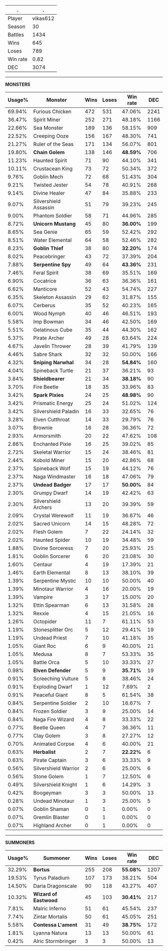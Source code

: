 .|.
|-|-
Player|vikas612
Season|30
Battles|1434
Wins|645
Loses|789
Win rate|0.82
DEC|3074

---
**MONSTERS**

Usage%|Monster|Wins|Loses|Win rate|DEC|
-|-|-|-|-|-|
69.94%|Furious Chicken|472|531|47.06%|2241|
36.47%|Spirit Miner|252|271|48.18%|1166|
22.66%|Sea Monster|189|136|58.15%|909|
22.52%|Creeping Ooze|156|167|48.30%|741|
21.27%|Ruler of the Seas|171|134|56.07%|801|
19.80%|**Chain Golem**|138|146|**48.59%**|706|
11.23%|Haunted Spirit|71|90|44.10%|341|
10.11%|Crustacean King|73|72|50.34%|372|
9.76%|Goblin Mech|72|68|51.43%|304|
9.21%|Twisted Jester|54|78|40.91%|268|
9.14%|Divine Healer|47|84|35.88%|233|
9.07%|Silvershield Assassin|51|79|39.23%|245|
9.00%|Phantom Soldier|58|71|44.96%|285|
8.72%|**Unicorn Mustang**|45|80|**36.00%**|199|
8.65%|Sea Genie|65|59|52.42%|292|
8.51%|Water Elemental|64|58|52.46%|282|
8.23%|**Goblin Thief**|38|80|**32.20%**|174|
8.02%|Peacebringer|43|72|37.39%|204|
7.88%|**Serpentine Spy**|49|64|**43.36%**|231|
7.46%|Feral Spirit|38|69|35.51%|169|
6.90%|Cocatrice|36|63|36.36%|161|
6.62%|Manticore|52|43|54.74%|227|
6.35%|Skeleton Assassin|29|62|31.87%|155|
6.07%|Cerberus|35|52|40.23%|165|
6.00%|Wood Nymph|40|46|46.51%|193|
5.58%|Imp Bowman|34|46|42.50%|169|
5.51%|Gelatinous Cube|35|44|44.30%|162|
5.37%|Pirate Archer|49|28|63.64%|224|
4.67%|Javelin Thrower|28|39|41.79%|139|
4.46%|Sabre Shark|32|32|50.00%|166|
4.32%|**Sniping Narwhal**|34|28|**54.84%**|160|
4.04%|Spineback Turtle|21|37|36.21%|93|
3.84%|**Shieldbearer**|21|34|**38.18%**|90|
3.70%|Fire Beetle|18|35|33.96%|83|
3.42%|**Spark Pixies**|24|25|**48.98%**|90|
3.42%|Prismatic Energy|25|24|51.02%|124|
3.42%|Silvershield Paladin|16|33|32.65%|76|
3.28%|Elven Cutthroat|14|33|29.79%|76|
3.07%|Brownie|16|28|36.36%|72|
2.93%|Armorsmith|20|22|47.62%|108|
2.86%|Enchanted Pixie|16|25|39.02%|85|
2.72%|Skeletal Warrior|15|24|38.46%|81|
2.44%|Kobold Miner|15|20|42.86%|68|
2.37%|Spineback Wolf|15|19|44.12%|76|
2.37%|Naga Windmaster|16|18|47.06%|79|
2.37%|**Undead Badger**|17|17|**50.00%**|84|
2.30%|Grumpy Dwarf|14|19|42.42%|63|
2.30%|Silvershield Archers|13|20|39.39%|59|
2.09%|Crystal Werewolf|11|19|36.67%|46|
2.02%|Sacred Unicorn|14|15|48.28%|72|
2.02%|Flesh Golem|7|22|24.14%|32|
2.02%|Haunted Spider|10|19|34.48%|59|
1.88%|Divine Sorceress|7|20|25.93%|25|
1.81%|Goblin Sorcerer|6|20|23.08%|30|
1.60%|Centaur|4|19|17.39%|21|
1.46%|Earth Elemental|8|13|38.10%|39|
1.39%|Serpentine Mystic|10|10|50.00%|40|
1.39%|Minotaur Warrior|4|16|20.00%|19|
1.39%|Vampire|3|17|15.00%|20|
1.32%|Ettin Spearman|6|13|31.58%|28|
1.32%|Rexxie|4|15|21.05%|16|
1.26%|Octopider|11|7|61.11%|53|
1.19%|Stonesplitter Orc|5|12|29.41%|19|
1.19%|Undead Priest|7|10|41.18%|35|
1.05%|Giant Roc|6|9|40.00%|21|
1.05%|Medusa|8|7|53.33%|35|
1.05%|Battle Orca|5|10|33.33%|27|
0.98%|**Elven Defender**|5|9|**35.71%**|19|
0.91%|Screeching Vulture|5|8|38.46%|24|
0.91%|Exploding Dwarf|1|12|7.69%|2|
0.91%|Peaceful Giant|8|5|61.54%|38|
0.84%|Serpentine Soldier|2|10|16.67%|7|
0.84%|Frozen Soldier|3|9|25.00%|14|
0.84%|Naga Fire Wizard|4|8|33.33%|22|
0.77%|Beetle Queen|4|7|36.36%|11|
0.77%|Clay Golem|3|8|27.27%|12|
0.70%|Animated Corpse|4|6|40.00%|21|
0.63%|**Herbalist**|2|7|**22.22%**|6|
0.63%|Pirate Captain|3|6|33.33%|9|
0.56%|Silvershield Warrior|2|6|25.00%|6|
0.56%|Stone Golem|1|7|12.50%|6|
0.49%|Silvershield Knight|1|6|14.29%|3|
0.42%|Boogeyman|3|3|50.00%|13|
0.28%|Undead Minotaur|1|3|25.00%|5|
0.07%|Goblin Shaman|0|1|0.00%|0|
0.07%|Gremlin Blaster|0|1|0.00%|0|
0.07%|Highland Archer|0|1|0.00%|0|

---
**SUMMONERS**

Usage%|Summoner|Wins|Loses|Win rate|DEC|
-|-|-|-|-|-|
32.29%|**Bortus**|255|208|**55.08%**|1207|
19.53%|Tyrus Paladium|107|173|38.21%|504|
14.50%|Daria Dragonscale|90|118|43.27%|407|
10.32%|**Wizard of Eastwood**|45|103|**30.41%**|217|
7.81%|Malric Inferno|51|61|45.54%|237|
7.74%|Zintar Mortalis|50|61|45.05%|251|
5.58%|**Contessa L'ament**|31|49|**38.75%**|172|
1.81%|Lyanna Natura|13|13|50.00%|61|
0.42%|Alric Stormbringer|3|3|50.00%|13|
